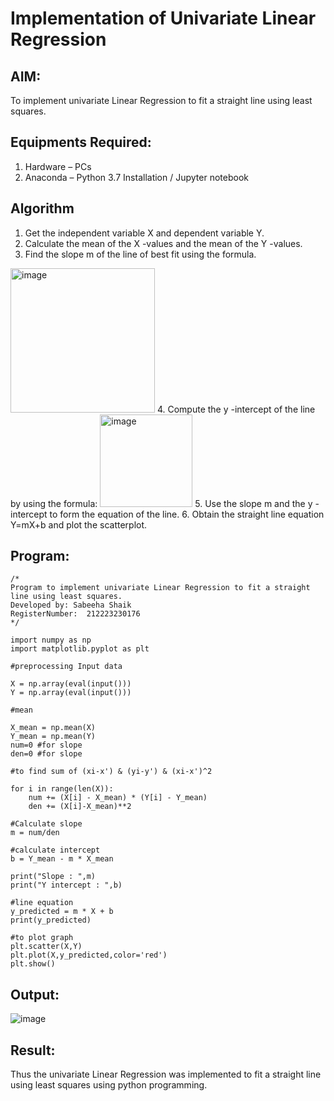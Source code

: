 # Implementation of Univariate Linear Regression
## AIM:
To implement univariate Linear Regression to fit a straight line using least squares.

## Equipments Required:
1. Hardware – PCs
2. Anaconda – Python 3.7 Installation / Jupyter notebook

## Algorithm
1. Get the independent variable X and dependent variable Y.
2. Calculate the mean of the X -values and the mean of the Y -values.
3. Find the slope m of the line of best fit using the formula. 
<img width="231" alt="image" src="https://user-images.githubusercontent.com/93026020/192078527-b3b5ee3e-992f-46c4-865b-3b7ce4ac54ad.png">
4. Compute the y -intercept of the line by using the formula:
<img width="148" alt="image" src="https://user-images.githubusercontent.com/93026020/192078545-79d70b90-7e9d-4b85-9f8b-9d7548a4c5a4.png">
5. Use the slope m and the y -intercept to form the equation of the line.
6. Obtain the straight line equation Y=mX+b and plot the scatterplot.

## Program:
```
/*
Program to implement univariate Linear Regression to fit a straight line using least squares.
Developed by: Sabeeha Shaik
RegisterNumber:  212223230176
*/

import numpy as np
import matplotlib.pyplot as plt

#preprocessing Input data

X = np.array(eval(input()))
Y = np.array(eval(input()))

#mean

X_mean = np.mean(X)
Y_mean = np.mean(Y)
num=0 #for slope
den=0 #for slope

#to find sum of (xi-x') & (yi-y') & (xi-x')^2

for i in range(len(X)):
    num += (X[i] - X_mean) * (Y[i] - Y_mean)
    den += (X[i]-X_mean)**2
    
#Calculate slope
m = num/den

#calculate intercept
b = Y_mean - m * X_mean

print("Slope : ",m)
print("Y intercept : ",b)

#line equation
y_predicted = m * X + b
print(y_predicted)

#to plot graph
plt.scatter(X,Y)
plt.plot(X,y_predicted,color='red')
plt.show()

```

## Output:
![image](https://github.com/user-attachments/assets/ae98b9e3-07bd-49f2-ad29-4e8683f5088c)



## Result:
Thus the univariate Linear Regression was implemented to fit a straight line using least squares using python programming.
